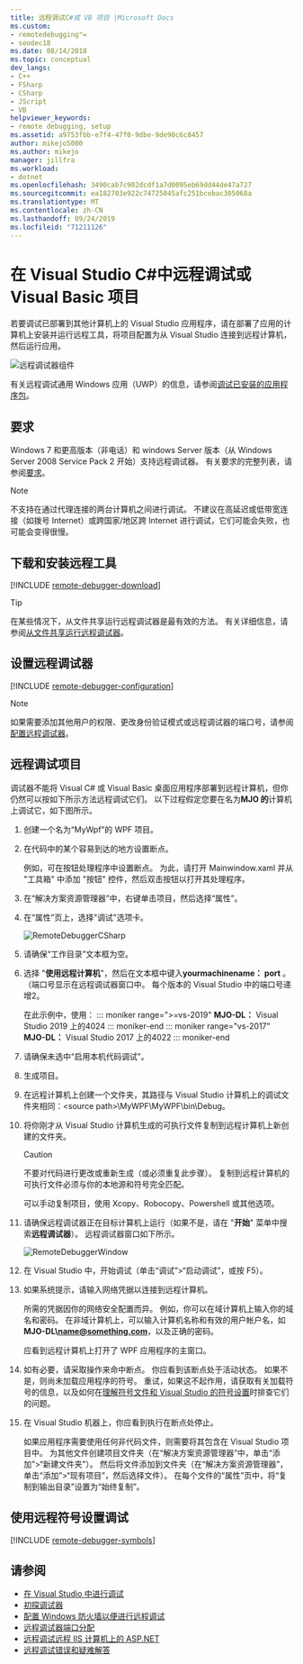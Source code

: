 ```yaml
---
title: 远程调试C#或 VB 项目 |Microsoft Docs
ms.custom:
- remotedebugging"=
- seodec18
ms.date: 08/14/2018
ms.topic: conceptual
dev_langs:
- C++
- FSharp
- CSharp
- JScript
- VB
helpviewer_keywords:
- remote debugging, setup
ms.assetid: a9753fbb-e7f4-47f0-9dbe-9de90c6c8457
author: mikejo5000
ms.author: mikejo
manager: jillfra
ms.workload:
- dotnet
ms.openlocfilehash: 3490cab7c902dcdf1a7d0095eb69dd44de47a727
ms.sourcegitcommit: ea182703e922c74725045afc251bcebac305068a
ms.translationtype: MT
ms.contentlocale: zh-CN
ms.lasthandoff: 09/24/2019
ms.locfileid: "71211126"
---
```

# <a name="remote-debugging-a-c-or-visual-basic-project-in-visual-studio"></a>在 Visual Studio C#中远程调试或 Visual Basic 项目
若要调试已部署到其他计算机上的 Visual Studio 应用程序，请在部署了应用的计算机上安装并运行远程工具，将项目配置为从 Visual Studio 连接到远程计算机，然后运行应用。

![远程调试器组件](../debugger/media/remote-debugger-client-apps.png "Remote_debugger_components")

有关远程调试通用 Windows 应用（UWP）的信息，请参阅[调试已安装的应用程序包](debug-installed-app-package.md)。

## <a name="requirements"></a>要求

Windows 7 和更高版本（非电话）和 windows Server 版本（从 Windows Server 2008 Service Pack 2 开始）支持远程调试器。 有关要求的完整列表，请参阅[要求](../debugger/remote-debugging.md#requirements_msvsmon)。

> [!NOTE]
> 不支持在通过代理连接的两台计算机之间进行调试。 不建议在高延迟或低带宽连接（如拨号 Internet）或跨国家/地区跨 Internet 进行调试，它们可能会失败，也可能会变得很慢。

## <a name="download-and-install-the-remote-tools"></a>下载和安装远程工具

[!INCLUDE [remote-debugger-download](../debugger/includes/remote-debugger-download.md)]

> [!TIP]
> 在某些情况下，从文件共享运行远程调试器是最有效的方法。 有关详细信息，请参阅[从文件共享运行远程调试器](../debugger/remote-debugging.md#fileshare_msvsmon)。

## <a name="BKMK_setup"></a>设置远程调试器

[!INCLUDE [remote-debugger-configuration](../debugger/includes/remote-debugger-configuration.md)]

> [!NOTE]
> 如果需要添加其他用户的权限、更改身份验证模式或远程调试器的端口号，请参阅[配置远程调试器](../debugger/remote-debugging.md#configure_msvsmon)。

## <a name="remote_csharp"></a>远程调试项目
调试器不能将 Visual C# 或 Visual Basic 桌面应用程序部署到远程计算机，但你仍然可以按如下所示方法远程调试它们。 以下过程假定您要在名为**MJO 的**计算机上调试它，如下图所示。

1. 创建一个名为“MyWpf”的 WPF 项目。

2. 在代码中的某个容易到达的地方设置断点。

    例如，可在按钮处理程序中设置断点。 为此，请打开 Mainwindow.xaml 并从 "工具箱" 中添加 "按钮" 控件，然后双击按钮以打开其处理程序。

3. 在“解决方案资源管理器”中，右键单击项目，然后选择“属性”。

4. 在“属性”页上，选择"调试"选项卡。

    ![RemoteDebuggerCSharp](../debugger/media/remotedebuggercsharp.png "RemoteDebuggerCSharp")

5. 请确保“工作目录”文本框为空。

6. 选择 "**使用远程计算机**"，然后在文本框中键入**yourmachinename： port** 。 （端口号显示在远程调试器窗口中。 每个版本的 Visual Studio 中的端口号递增2。

    在此示例中，使用：
    ::: moniker range=">=vs-2019"
    **MJO-DL：** Visual Studio 2019 上的4024
    ::: moniker-end
    ::: moniker range="vs-2017"
    **MJO-DL：** Visual Studio 2017 上的4022
    ::: moniker-end

7. 请确保未选中“启用本机代码调试”。

8. 生成项目。

9. 在远程计算机上创建一个文件夹，其路径与 Visual Studio 计算机上的调试文件夹相同：\<source path>\MyWPF\MyWPF\bin\Debug。

10. 将你刚才从 Visual Studio 计算机生成的可执行文件复制到远程计算机上新创建的文件夹。

    > [!CAUTION]
    > 不要对代码进行更改或重新生成（或必须重复此步骤）。 复制到远程计算机的可执行文件必须与你的本地源和符号完全匹配。

    可以手动复制项目，使用 Xcopy、Robocopy、Powershell 或其他选项。

11. 请确保远程调试器正在目标计算机上运行（如果不是，请在 "**开始**" 菜单中搜索**远程调试器**）。 远程调试器窗口如下所示。

     ![RemoteDebuggerWindow](../debugger/media/remotedebuggerwindow.png "RemoteDebuggerWindow")

12. 在 Visual Studio 中，开始调试（单击“调试”>“启动调试”，或按 F5）。

13. 如果系统提示，请输入网络凭据以连接到远程计算机。

     所需的凭据因你的网络安全配置而异。 例如，你可以在域计算机上输入你的域名和密码。 在非域计算机上，可以输入计算机名称和有效的用户帐户名，如<strong>MJO-DL\name@something.com</strong>，以及正确的密码。

     应看到远程计算机上打开了 WPF 应用程序的主窗口。

14. 如有必要，请采取操作来命中断点。 你应看到该断点处于活动状态。 如果不是，则尚未加载应用程序的符号。 重试，如果这不起作用，请获取有关加载符号的信息，以及如何在[理解符号文件和 Visual Studio 的符号设置](https://devblogs.microsoft.com/devops/understanding-symbol-files-and-visual-studios-symbol-settings/)时排查它们的问题。

15. 在 Visual Studio 机器上，你应看到执行在断点处停止。

    如果应用程序需要使用任何非代码文件，则需要将其包含在 Visual Studio 项目中。 为其他文件创建项目文件夹（在“解决方案资源管理器”中，单击“添加”>“新建文件夹”）。 然后将文件添加到文件夹（在“解决方案资源管理器”，单击“添加”>“现有项目”，然后选择文件）。 在每个文件的“属性”页中，将“复制到输出目录”设置为“始终复制”。

## <a name="set-up-debugging-with-remote-symbols"></a>使用远程符号设置调试

[!INCLUDE [remote-debugger-symbols](../debugger/includes/remote-debugger-symbols.md)]

## <a name="see-also"></a>请参阅
- [在 Visual Studio 中进行调试](../debugger/index.yml)
- [初探调试器](../debugger/debugger-feature-tour.md)
- [配置 Windows 防火墙以便进行远程调试](../debugger/configure-the-windows-firewall-for-remote-debugging.md)
- [远程调试器端口分配](../debugger/remote-debugger-port-assignments.md)
- [远程调试远程 IIS 计算机上的 ASP.NET](../debugger/remote-debugging-aspnet-on-a-remote-iis-computer.md)
- [远程调试错误和疑难解答](../debugger/remote-debugging-errors-and-troubleshooting.md)